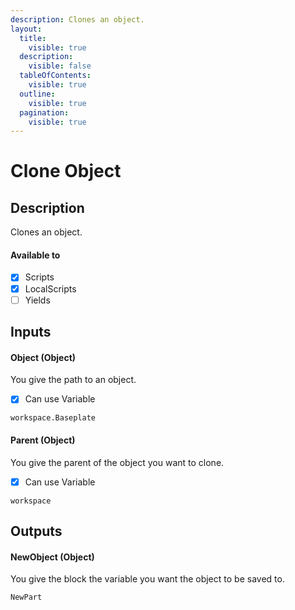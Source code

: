 ```yaml
---
description: Clones an object.
layout:
  title:
    visible: true
  description:
    visible: false
  tableOfContents:
    visible: true
  outline:
    visible: true
  pagination:
    visible: true
---
```


# Clone Object

## Description

Clones an object.

#### Available to

* [x] Scripts
* [x] LocalScripts
* [ ] Yields

## Inputs

#### Object (Object)

You give the path to an object.

* [x] Can use Variable

```
workspace.Baseplate
```

#### Parent (Object)

You give the parent of the object you want to clone.

* [x] Can use Variable

```
workspace
```

## Outputs

#### NewObject (Object)

You give the block the variable you want the object to be saved to.

```
NewPart
```

